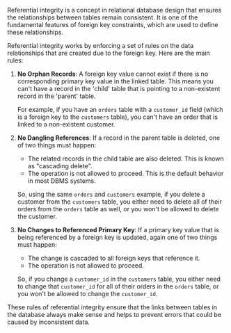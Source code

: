 Referential integrity is a concept in relational database design that ensures the relationships between tables remain consistent. It is one of the fundamental features of foreign key constraints, which are used to define these relationships.

Referential integrity works by enforcing a set of rules on the data relationships that are created due to the foreign key. Here are the main rules:

1. **No Orphan Records**: A foreign key value cannot exist if there is no corresponding primary key value in the linked table. This means you can't have a record in the 'child' table that is pointing to a non-existent record in the 'parent' table.
    
    For example, if you have an `orders` table with a `customer_id` field (which is a foreign key to the `customers` table), you can't have an order that is linked to a non-existent customer.
    
2. **No Dangling References**: If a record in the parent table is deleted, one of two things must happen:
    
    - The related records in the child table are also deleted. This is known as "cascading delete".
    - The operation is not allowed to proceed. This is the default behavior in most DBMS systems.
    
    So, using the same `orders` and `customers` example, if you delete a customer from the `customers` table, you either need to delete all of their orders from the `orders` table as well, or you won't be allowed to delete the customer.
    
3. **No Changes to Referenced Primary Key**: If a primary key value that is being referenced by a foreign key is updated, again one of two things must happen:
    
    - The change is cascaded to all foreign keys that reference it.
    - The operation is not allowed to proceed.
    
    So, if you change a `customer_id` in the `customers` table, you either need to change that `customer_id` for all of their orders in the `orders` table, or you won't be allowed to change the `customer_id`.
    

These rules of referential integrity ensure that the links between tables in the database always make sense and helps to prevent errors that could be caused by inconsistent data.